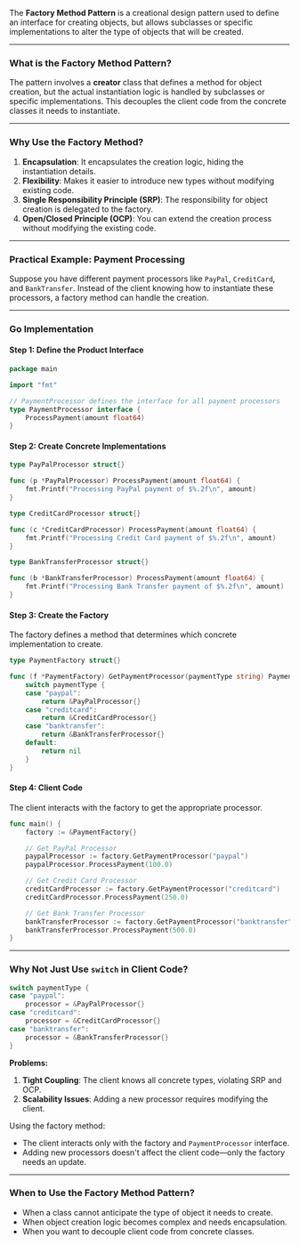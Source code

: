 The **Factory Method Pattern** is a creational design pattern used to define an interface for creating objects, but allows subclasses or specific implementations to alter the type of objects that will be created.

---

### **What is the Factory Method Pattern?**

The pattern involves a **creator** class that defines a method for object creation, but the actual instantiation logic is handled by subclasses or specific implementations. This decouples the client code from the concrete classes it needs to instantiate.

---

### **Why Use the Factory Method?**

1. **Encapsulation**: It encapsulates the creation logic, hiding the instantiation details.
2. **Flexibility**: Makes it easier to introduce new types without modifying existing code.
3. **Single Responsibility Principle (SRP)**: The responsibility for object creation is delegated to the factory.
4. **Open/Closed Principle (OCP)**: You can extend the creation process without modifying the existing code.

---

### **Practical Example: Payment Processing**

Suppose you have different payment processors like `PayPal`, `CreditCard`, and `BankTransfer`. Instead of the client knowing how to instantiate these processors, a factory method can handle the creation.

---

### **Go Implementation**

#### **Step 1: Define the Product Interface**

```go
package main

import "fmt"

// PaymentProcessor defines the interface for all payment processors
type PaymentProcessor interface {
	ProcessPayment(amount float64)
}
```

#### **Step 2: Create Concrete Implementations**

```go
type PayPalProcessor struct{}

func (p *PayPalProcessor) ProcessPayment(amount float64) {
	fmt.Printf("Processing PayPal payment of $%.2f\n", amount)
}

type CreditCardProcessor struct{}

func (c *CreditCardProcessor) ProcessPayment(amount float64) {
	fmt.Printf("Processing Credit Card payment of $%.2f\n", amount)
}

type BankTransferProcessor struct{}

func (b *BankTransferProcessor) ProcessPayment(amount float64) {
	fmt.Printf("Processing Bank Transfer payment of $%.2f\n", amount)
}
```

#### **Step 3: Create the Factory**

The factory defines a method that determines which concrete implementation to create.

```go
type PaymentFactory struct{}

func (f *PaymentFactory) GetPaymentProcessor(paymentType string) PaymentProcessor {
	switch paymentType {
	case "paypal":
		return &PayPalProcessor{}
	case "creditcard":
		return &CreditCardProcessor{}
	case "banktransfer":
		return &BankTransferProcessor{}
	default:
		return nil
	}
}
```

#### **Step 4: Client Code**

The client interacts with the factory to get the appropriate processor.

```go
func main() {
	factory := &PaymentFactory{}

	// Get PayPal Processor
	paypalProcessor := factory.GetPaymentProcessor("paypal")
	paypalProcessor.ProcessPayment(100.0)

	// Get Credit Card Processor
	creditCardProcessor := factory.GetPaymentProcessor("creditcard")
	creditCardProcessor.ProcessPayment(250.0)

	// Get Bank Transfer Processor
	bankTransferProcessor := factory.GetPaymentProcessor("banktransfer")
	bankTransferProcessor.ProcessPayment(500.0)
}
```

---

### **Why Not Just Use `switch` in Client Code?**

```go
switch paymentType {
case "paypal":
    processor = &PayPalProcessor{}
case "creditcard":
    processor = &CreditCardProcessor{}
case "banktransfer":
    processor = &BankTransferProcessor{}
}
```

**Problems:**

1. **Tight Coupling**: The client knows all concrete types, violating SRP and OCP.
2. **Scalability Issues**: Adding a new processor requires modifying the client.

Using the factory method:

- The client interacts only with the factory and `PaymentProcessor` interface.
- Adding new processors doesn't affect the client code—only the factory needs an update.

---

### **When to Use the Factory Method Pattern?**

- When a class cannot anticipate the type of object it needs to create.
- When object creation logic becomes complex and needs encapsulation.
- When you want to decouple client code from concrete classes.
